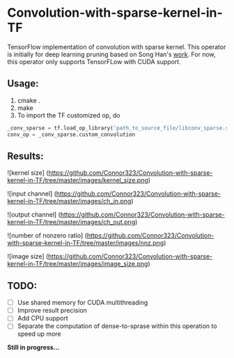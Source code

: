# Convolution-with-sparse-kernel-in-TF

TensorFlow implementation of convolution with sparse kernel. This operator is initially for deep learning pruning based on Song Han's [work](https://arxiv.org/pdf/1506.02626.pdf). For now, this operator only supports TensorFLow with CUDA support.

## Usage: 
1. cmake .
2. make 
3. To import the TF customized op, do
```python
_conv_sparse = tf.load_op_library('path_to_source_file/libconv_sparse.so')
conv_op = _conv_sparse.custom_convolution
```

## Results:
![kernel size]
(https://github.com/Connor323/Convolution-with-sparse-kernel-in-TF/tree/master/images/kernel_size.png)

![input channel]
(https://github.com/Connor323/Convolution-with-sparse-kernel-in-TF/tree/master/images/ch_in.png)

![output channel]
(https://github.com/Connor323/Convolution-with-sparse-kernel-in-TF/tree/master/images/ch_out.png)

![number of nonzero ratio]
(https://github.com/Connor323/Convolution-with-sparse-kernel-in-TF/tree/master/images/nnz.png)

![image size]
(https://github.com/Connor323/Convolution-with-sparse-kernel-in-TF/tree/master/images/image_size.png)


## TODO:
 - [ ] Use shared memory for CUDA multithreading
 - [ ] Improve result precision
 - [ ] Add CPU support
 - [ ] Separate the computation of dense-to-sprase within this operation to speed up more

**Still in progress...**
